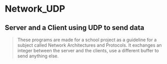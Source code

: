 # Network_UDP

## Server and a Client using UDP to send data

> These programs are made for a school project as a guideline for a subject called Network Architectures and Protocols.
> It exchanges an integer between the server and the clients, use a different buffer to send anything else.
